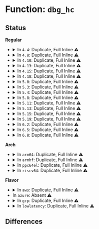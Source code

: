# Function: <code>dbg_hc</code>

## Status
<b>Regular</b>
<ul>
<li>
<details>
<summary>In <code>4.4</code>: Duplicate, Full Inline ⚠️</summary>

**Collision:** Static Duplication

**Inline:** Full

**Transformation:** False

**Instances:**

```
In drivers/usb/dwc2/core.c (ffffffff81622f40)
Location: drivers/usb/dwc2/hcd.h:510
Inline: True
Inline callers:
  - drivers/usb/dwc2/core.c:dwc2_hc_continue_transfer
  - drivers/usb/dwc2/core.c:dwc2_hc_start_transfer
```
```
In drivers/usb/dwc2/hcd_intr.c (ffffffff8162b940)
Location: drivers/usb/dwc2/hcd.h:510
Inline: True
Inline callers:
  - drivers/usb/dwc2/hcd_intr.c:dwc2_hc_nyet_intr
  - drivers/usb/dwc2/hcd_intr.c:dwc2_handle_hcd_intr
```
</details>
</li>
<li>
<details>
<summary>In <code>4.8</code>: Duplicate, Full Inline ⚠️</summary>

**Collision:** Static Duplication

**Inline:** Full

**Transformation:** False

**Instances:**

```
In drivers/usb/dwc2/hcd.c (ffffffff816865f2)
Location: drivers/usb/dwc2/hcd.h:580
Inline: True
Inline callers:
  - drivers/usb/dwc2/hcd.c:dwc2_assign_and_init_hc
  - drivers/usb/dwc2/hcd.c:dwc2_hc_continue_transfer
  - drivers/usb/dwc2/hcd.c:dwc2_hc_start_transfer
```
```
In drivers/usb/dwc2/hcd_intr.c (ffffffff8168c625)
Location: drivers/usb/dwc2/hcd.h:580
Inline: True
Inline callers:
  - drivers/usb/dwc2/hcd_intr.c:dwc2_hc_n_intr
  - drivers/usb/dwc2/hcd_intr.c:dwc2_hc_nyet_intr
```
</details>
</li>
<li>
<details>
<summary>In <code>4.10</code>: Duplicate, Full Inline ⚠️</summary>

**Collision:** Static Duplication

**Inline:** Full

**Transformation:** False

**Instances:**

```
In drivers/usb/dwc2/hcd.c (ffffffff816b482d)
Location: drivers/usb/dwc2/hcd.h:580
Inline: True
Inline callers:
  - drivers/usb/dwc2/hcd.c:dwc2_assign_and_init_hc
  - drivers/usb/dwc2/hcd.c:dwc2_hc_continue_transfer
  - drivers/usb/dwc2/hcd.c:dwc2_hc_start_transfer
```
```
In drivers/usb/dwc2/hcd_intr.c (ffffffff816ba71b)
Location: drivers/usb/dwc2/hcd.h:580
Inline: True
Inline callers:
  - drivers/usb/dwc2/hcd_intr.c:dwc2_hc_n_intr
  - drivers/usb/dwc2/hcd_intr.c:dwc2_hc_nyet_intr
```
</details>
</li>
<li>
<details>
<summary>In <code>4.13</code>: Duplicate, Full Inline ⚠️</summary>

**Collision:** Static Duplication

**Inline:** Full

**Transformation:** False

**Instances:**

```
In drivers/usb/dwc2/hcd.c (ffffffff816caff0)
Location: drivers/usb/dwc2/hcd.h:580
Inline: True
Inline callers:
  - drivers/usb/dwc2/hcd.c:dwc2_hc_continue_transfer
  - drivers/usb/dwc2/hcd.c:dwc2_hc_start_transfer
```
```
In drivers/usb/dwc2/hcd_intr.c (ffffffff816ce995)
Location: drivers/usb/dwc2/hcd.h:580
Inline: True
Inline callers:
  - drivers/usb/dwc2/hcd_intr.c:dwc2_hc_n_intr
  - drivers/usb/dwc2/hcd_intr.c:dwc2_hc_nyet_intr
```
</details>
</li>
<li>
<details>
<summary>In <code>4.15</code>: Duplicate, Full Inline ⚠️</summary>

**Collision:** Static Duplication

**Inline:** Full

**Transformation:** False

**Instances:**

```
In drivers/usb/dwc2/hcd.c (ffffffff81737550)
Location: drivers/usb/dwc2/hcd.h:581
Inline: True
Inline callers:
  - drivers/usb/dwc2/hcd.c:dwc2_hc_continue_transfer
  - drivers/usb/dwc2/hcd.c:dwc2_hc_start_transfer
```
```
In drivers/usb/dwc2/hcd_intr.c (ffffffff8173afce)
Location: drivers/usb/dwc2/hcd.h:581
Inline: True
Inline callers:
  - drivers/usb/dwc2/hcd_intr.c:dwc2_hc_n_intr
  - drivers/usb/dwc2/hcd_intr.c:dwc2_hc_nyet_intr
```
</details>
</li>
<li>
<details>
<summary>In <code>4.18</code>: Duplicate, Full Inline ⚠️</summary>

**Collision:** Static Duplication

**Inline:** Full

**Transformation:** False

**Instances:**

```
In drivers/usb/dwc2/hcd.c (ffffffff817755c4)
Location: drivers/usb/dwc2/hcd.h:602
Inline: True
Inline callers:
  - drivers/usb/dwc2/hcd.c:dwc2_assign_and_init_hc
  - drivers/usb/dwc2/hcd.c:dwc2_hc_continue_transfer
  - drivers/usb/dwc2/hcd.c:dwc2_hc_start_transfer
  - drivers/usb/dwc2/hcd.c:dwc2_hc_halt
  - drivers/usb/dwc2/hcd.c:dwc2_hc_halt
  - drivers/usb/dwc2/hcd.c:dwc2_hc_halt
```
```
In drivers/usb/dwc2/hcd_intr.c (ffffffff8177b612)
Location: drivers/usb/dwc2/hcd.h:602
Inline: True
Inline callers:
  - drivers/usb/dwc2/hcd_intr.c:dwc2_hc_n_intr
  - drivers/usb/dwc2/hcd_intr.c:dwc2_hc_frmovrun_intr
  - drivers/usb/dwc2/hcd_intr.c:dwc2_hc_nyet_intr
```
</details>
</li>
<li>
<details>
<summary>In <code>5.0</code>: Duplicate, Full Inline ⚠️</summary>

**Collision:** Static Duplication

**Inline:** Full

**Transformation:** False

**Instances:**

```
In drivers/usb/dwc2/hcd.c (ffffffff8179ab6e)
Location: drivers/usb/dwc2/hcd.h:602
Inline: True
Inline callers:
  - drivers/usb/dwc2/hcd.c:dwc2_assign_and_init_hc
  - drivers/usb/dwc2/hcd.c:dwc2_hc_continue_transfer
  - drivers/usb/dwc2/hcd.c:dwc2_hc_start_transfer
  - drivers/usb/dwc2/hcd.c:dwc2_hc_halt
  - drivers/usb/dwc2/hcd.c:dwc2_hc_halt
  - drivers/usb/dwc2/hcd.c:dwc2_hc_halt
```
```
In drivers/usb/dwc2/hcd_intr.c (ffffffff817a18d9)
Location: drivers/usb/dwc2/hcd.h:602
Inline: True
Inline callers:
  - drivers/usb/dwc2/hcd_intr.c:dwc2_hc_n_intr
  - drivers/usb/dwc2/hcd_intr.c:dwc2_hc_frmovrun_intr
  - drivers/usb/dwc2/hcd_intr.c:dwc2_hc_nyet_intr
```
</details>
</li>
<li>
<details>
<summary>In <code>5.3</code>: Duplicate, Full Inline ⚠️</summary>

**Collision:** Static Duplication

**Inline:** Full

**Transformation:** False

**Instances:**

```
In drivers/usb/dwc2/hcd.c (ffffffff817d9d31)
Location: drivers/usb/dwc2/hcd.h:609
Inline: True
Inline callers:
  - drivers/usb/dwc2/hcd.c:dwc2_assign_and_init_hc
  - drivers/usb/dwc2/hcd.c:dwc2_hc_continue_transfer
  - drivers/usb/dwc2/hcd.c:dwc2_hc_start_transfer
  - drivers/usb/dwc2/hcd.c:dwc2_hc_halt
  - drivers/usb/dwc2/hcd.c:dwc2_hc_halt
  - drivers/usb/dwc2/hcd.c:dwc2_hc_halt
```
```
In drivers/usb/dwc2/hcd_intr.c (ffffffff817e0655)
Location: drivers/usb/dwc2/hcd.h:609
Inline: True
Inline callers:
  - drivers/usb/dwc2/hcd_intr.c:dwc2_hc_chhltd_intr_dma
  - drivers/usb/dwc2/hcd_intr.c:dwc2_hc_frmovrun_intr
  - drivers/usb/dwc2/hcd_intr.c:dwc2_hc_nyet_intr
```
</details>
</li>
<li>
<details>
<summary>In <code>5.4</code>: Duplicate, Full Inline ⚠️</summary>

**Collision:** Static Duplication

**Inline:** Full

**Transformation:** False

**Instances:**

```
In drivers/usb/dwc2/hcd.c (ffffffff8180abc5)
Location: drivers/usb/dwc2/hcd.h:609
Inline: True
Inline callers:
  - drivers/usb/dwc2/hcd.c:dwc2_assign_and_init_hc
  - drivers/usb/dwc2/hcd.c:dwc2_hc_continue_transfer
  - drivers/usb/dwc2/hcd.c:dwc2_hc_start_transfer
  - drivers/usb/dwc2/hcd.c:dwc2_hc_halt
  - drivers/usb/dwc2/hcd.c:dwc2_hc_halt
  - drivers/usb/dwc2/hcd.c:dwc2_hc_halt
```
```
In drivers/usb/dwc2/hcd_intr.c (ffffffff81811545)
Location: drivers/usb/dwc2/hcd.h:609
Inline: True
Inline callers:
  - drivers/usb/dwc2/hcd_intr.c:dwc2_hc_chhltd_intr_dma
  - drivers/usb/dwc2/hcd_intr.c:dwc2_hc_frmovrun_intr
  - drivers/usb/dwc2/hcd_intr.c:dwc2_hc_nyet_intr
```
</details>
</li>
<li>
<details>
<summary>In <code>5.8</code>: Duplicate, Full Inline ⚠️</summary>

**Collision:** Static Duplication

**Inline:** Full

**Transformation:** False

**Instances:**

```
In drivers/usb/dwc2/hcd.c (ffffffff818ddb90)
Location: drivers/usb/dwc2/hcd.h:609
Inline: True
Inline callers:
  - drivers/usb/dwc2/hcd.c:dwc2_hc_continue_transfer
  - drivers/usb/dwc2/hcd.c:dwc2_hc_start_transfer
  - drivers/usb/dwc2/hcd.c:dwc2_hc_halt
  - drivers/usb/dwc2/hcd.c:dwc2_hc_halt
  - drivers/usb/dwc2/hcd.c:dwc2_hc_halt
  - drivers/usb/dwc2/hcd.c:dwc2_hc_init
```
```
In drivers/usb/dwc2/hcd_intr.c (ffffffff818e29d5)
Location: drivers/usb/dwc2/hcd.h:609
Inline: True
Inline callers:
  - drivers/usb/dwc2/hcd_intr.c:dwc2_hc_chhltd_intr_dma
  - drivers/usb/dwc2/hcd_intr.c:dwc2_hc_frmovrun_intr
  - drivers/usb/dwc2/hcd_intr.c:dwc2_hc_nyet_intr
```
</details>
</li>
<li>
<details>
<summary>In <code>5.11</code>: Duplicate, Full Inline ⚠️</summary>

**Collision:** Static Duplication

**Inline:** Full

**Transformation:** False

**Instances:**

```
In drivers/usb/dwc2/hcd.c (ffffffff818e7a00)
Location: drivers/usb/dwc2/hcd.h:609
Inline: True
Inline callers:
  - drivers/usb/dwc2/hcd.c:dwc2_hc_continue_transfer
  - drivers/usb/dwc2/hcd.c:dwc2_hc_start_transfer
  - drivers/usb/dwc2/hcd.c:dwc2_hc_halt
  - drivers/usb/dwc2/hcd.c:dwc2_hc_halt
  - drivers/usb/dwc2/hcd.c:dwc2_hc_halt
  - drivers/usb/dwc2/hcd.c:dwc2_hc_init
```
```
In drivers/usb/dwc2/hcd_intr.c (ffffffff818ec243)
Location: drivers/usb/dwc2/hcd.h:609
Inline: True
Inline callers:
  - drivers/usb/dwc2/hcd_intr.c:dwc2_hc_chhltd_intr_dma
  - drivers/usb/dwc2/hcd_intr.c:dwc2_hc_frmovrun_intr
  - drivers/usb/dwc2/hcd_intr.c:dwc2_hc_nyet_intr
```
</details>
</li>
<li>
<details>
<summary>In <code>5.13</code>: Duplicate, Full Inline ⚠️</summary>

**Collision:** Static Duplication

**Inline:** Full

**Transformation:** False

**Instances:**

```
In drivers/usb/dwc2/hcd.c (ffffffff818c98d2)
Location: drivers/usb/dwc2/hcd.h:609
Inline: True
Inline callers:
  - drivers/usb/dwc2/hcd.c:dwc2_hc_continue_transfer
  - drivers/usb/dwc2/hcd.c:dwc2_hc_start_transfer
  - drivers/usb/dwc2/hcd.c:dwc2_hc_halt
  - drivers/usb/dwc2/hcd.c:dwc2_hc_halt
  - drivers/usb/dwc2/hcd.c:dwc2_hc_halt
  - drivers/usb/dwc2/hcd.c:dwc2_hc_init
```
```
In drivers/usb/dwc2/hcd_intr.c (ffffffff818cf9e5)
Location: drivers/usb/dwc2/hcd.h:609
Inline: True
Inline callers:
  - drivers/usb/dwc2/hcd_intr.c:dwc2_hc_chhltd_intr_dma
  - drivers/usb/dwc2/hcd_intr.c:dwc2_hc_frmovrun_intr
  - drivers/usb/dwc2/hcd_intr.c:dwc2_hc_nyet_intr
```
</details>
</li>
<li>
<details>
<summary>In <code>5.15</code>: Duplicate, Full Inline ⚠️</summary>

**Collision:** Static Duplication

**Inline:** Full

**Transformation:** False

**Instances:**

```
In drivers/usb/dwc2/hcd.c (ffffffff81962686)
Location: drivers/usb/dwc2/hcd.h:609
Inline: True
Inline callers:
  - drivers/usb/dwc2/hcd.c:dwc2_hc_continue_transfer
  - drivers/usb/dwc2/hcd.c:dwc2_hc_start_transfer
  - drivers/usb/dwc2/hcd.c:dwc2_hc_halt
  - drivers/usb/dwc2/hcd.c:dwc2_hc_halt
  - drivers/usb/dwc2/hcd.c:dwc2_hc_init
```
```
In drivers/usb/dwc2/hcd_intr.c (ffffffff81969e95)
Location: drivers/usb/dwc2/hcd.h:609
Inline: True
Inline callers:
  - drivers/usb/dwc2/hcd_intr.c:dwc2_hc_chhltd_intr_dma
  - drivers/usb/dwc2/hcd_intr.c:dwc2_hc_frmovrun_intr
```
</details>
</li>
<li>
<details>
<summary>In <code>5.19</code>: Duplicate, Full Inline ⚠️</summary>

**Collision:** Static Duplication

**Inline:** Full

**Transformation:** False

**Instances:**

```
In drivers/usb/dwc2/hcd.c (ffffffff81abcb15)
Location: drivers/usb/dwc2/hcd.h:609
Inline: True
Inline callers:
  - drivers/usb/dwc2/hcd.c:dwc2_hc_continue_transfer
  - drivers/usb/dwc2/hcd.c:dwc2_hc_start_transfer
  - drivers/usb/dwc2/hcd.c:dwc2_hc_halt
  - drivers/usb/dwc2/hcd.c:dwc2_hc_halt
  - drivers/usb/dwc2/hcd.c:dwc2_hc_init
```
```
In drivers/usb/dwc2/hcd_intr.c (ffffffff81ac4115)
Location: drivers/usb/dwc2/hcd.h:609
Inline: True
Inline callers:
  - drivers/usb/dwc2/hcd_intr.c:dwc2_hc_chhltd_intr_dma
  - drivers/usb/dwc2/hcd_intr.c:dwc2_hc_frmovrun_intr
```
</details>
</li>
<li>
<details>
<summary>In <code>6.2</code>: Duplicate, Full Inline ⚠️</summary>

**Collision:** Static Duplication

**Inline:** Full

**Transformation:** False

**Instances:**

```
In drivers/usb/dwc2/hcd.c (ffffffff81c46195)
Location: drivers/usb/dwc2/hcd.h:580
Inline: True
Inline callers:
  - drivers/usb/dwc2/hcd.c:dwc2_hc_continue_transfer
  - drivers/usb/dwc2/hcd.c:dwc2_hc_start_transfer
  - drivers/usb/dwc2/hcd.c:dwc2_hc_halt
  - drivers/usb/dwc2/hcd.c:dwc2_hc_halt
  - drivers/usb/dwc2/hcd.c:dwc2_hc_init
```
```
In drivers/usb/dwc2/hcd_intr.c (ffffffff81c4e065)
Location: drivers/usb/dwc2/hcd.h:580
Inline: True
Inline callers:
  - drivers/usb/dwc2/hcd_intr.c:dwc2_hc_chhltd_intr_dma
  - drivers/usb/dwc2/hcd_intr.c:dwc2_hc_frmovrun_intr
```
</details>
</li>
<li>
<details>
<summary>In <code>6.5</code>: Duplicate, Full Inline ⚠️</summary>

**Collision:** Static Duplication

**Inline:** Full

**Transformation:** False

**Instances:**

```
In drivers/usb/dwc2/hcd.c (ffffffff81cad765)
Location: drivers/usb/dwc2/hcd.h:580
Inline: True
Inline callers:
  - drivers/usb/dwc2/hcd.c:dwc2_hc_continue_transfer
  - drivers/usb/dwc2/hcd.c:dwc2_hc_start_transfer
  - drivers/usb/dwc2/hcd.c:dwc2_hc_halt
  - drivers/usb/dwc2/hcd.c:dwc2_hc_halt
  - drivers/usb/dwc2/hcd.c:dwc2_hc_init
```
```
In drivers/usb/dwc2/hcd_intr.c (ffffffff81cb56c5)
Location: drivers/usb/dwc2/hcd.h:580
Inline: True
Inline callers:
  - drivers/usb/dwc2/hcd_intr.c:dwc2_hc_chhltd_intr_dma
  - drivers/usb/dwc2/hcd_intr.c:dwc2_hc_frmovrun_intr
```
</details>
</li>
<li>
<details>
<summary>In <code>6.8</code>: Duplicate, Full Inline ⚠️</summary>

**Collision:** Static Duplication

**Inline:** Full

**Transformation:** False

**Instances:**

```
In drivers/usb/dwc2/hcd.c (ffffffff81d62415)
Location: drivers/usb/dwc2/hcd.h:580
Inline: True
Inline callers:
  - drivers/usb/dwc2/hcd.c:dwc2_hc_continue_transfer
  - drivers/usb/dwc2/hcd.c:dwc2_hc_start_transfer
  - drivers/usb/dwc2/hcd.c:dwc2_hc_halt
  - drivers/usb/dwc2/hcd.c:dwc2_hc_halt
  - drivers/usb/dwc2/hcd.c:dwc2_hc_init
```
```
In drivers/usb/dwc2/hcd_intr.c (ffffffff81d6a3f5)
Location: drivers/usb/dwc2/hcd.h:580
Inline: True
Inline callers:
  - drivers/usb/dwc2/hcd_intr.c:dwc2_hc_chhltd_intr_dma
  - drivers/usb/dwc2/hcd_intr.c:dwc2_hc_frmovrun_intr
```
</details>
</li>
</ul>
<b>Arch</b>
<ul>
<li>
<details>
<summary>In <code>arm64</code>: Duplicate, Full Inline ⚠️</summary>

**Collision:** Static Duplication

**Inline:** Full

**Transformation:** False

**Instances:**

```
In drivers/usb/dwc2/hcd.c (ffff800010a4146c)
Location: drivers/usb/dwc2/hcd.h:609
Inline: True
Inline callers:
  - drivers/usb/dwc2/hcd.c:dwc2_assign_and_init_hc
  - drivers/usb/dwc2/hcd.c:dwc2_hc_continue_transfer
  - drivers/usb/dwc2/hcd.c:dwc2_hc_start_transfer
  - drivers/usb/dwc2/hcd.c:dwc2_hc_halt
  - drivers/usb/dwc2/hcd.c:dwc2_hc_halt
  - drivers/usb/dwc2/hcd.c:dwc2_hc_halt
```
```
In drivers/usb/dwc2/hcd_intr.c (ffff800010a4a7f8)
Location: drivers/usb/dwc2/hcd.h:609
Inline: True
Inline callers:
  - drivers/usb/dwc2/hcd_intr.c:dwc2_hc_chhltd_intr_dma
  - drivers/usb/dwc2/hcd_intr.c:dwc2_hc_frmovrun_intr
  - drivers/usb/dwc2/hcd_intr.c:dwc2_hc_nyet_intr
```
</details>
</li>
<li>
<details>
<summary>In <code>armhf</code>: Duplicate, Full Inline ⚠️</summary>

**Collision:** Static Duplication

**Inline:** Full

**Transformation:** False

**Instances:**

```
In drivers/usb/dwc2/hcd.c (c0b13bbc)
Location: drivers/usb/dwc2/hcd.h:609
Inline: True
Inline callers:
  - drivers/usb/dwc2/hcd.c:dwc2_assign_and_init_hc
  - drivers/usb/dwc2/hcd.c:dwc2_hc_continue_transfer
  - drivers/usb/dwc2/hcd.c:dwc2_hc_start_transfer
  - drivers/usb/dwc2/hcd.c:dwc2_hc_halt
  - drivers/usb/dwc2/hcd.c:dwc2_hc_halt
  - drivers/usb/dwc2/hcd.c:dwc2_hc_halt
```
```
In drivers/usb/dwc2/hcd_intr.c (c0b1ca98)
Location: drivers/usb/dwc2/hcd.h:609
Inline: True
Inline callers:
  - drivers/usb/dwc2/hcd_intr.c:dwc2_hc_chhltd_intr_dma
  - drivers/usb/dwc2/hcd_intr.c:dwc2_hc_frmovrun_intr
  - drivers/usb/dwc2/hcd_intr.c:dwc2_hc_nyet_intr
```
</details>
</li>
<li>
<details>
<summary>In <code>ppc64el</code>: Duplicate, Full Inline ⚠️</summary>

**Collision:** Static Duplication

**Inline:** Full

**Transformation:** False

**Instances:**

```
In drivers/usb/dwc2/hcd.c (c000000000b01f88)
Location: drivers/usb/dwc2/hcd.h:609
Inline: True
Inline callers:
  - drivers/usb/dwc2/hcd.c:dwc2_assign_and_init_hc
  - drivers/usb/dwc2/hcd.c:dwc2_hc_continue_transfer
  - drivers/usb/dwc2/hcd.c:dwc2_hc_start_transfer
  - drivers/usb/dwc2/hcd.c:dwc2_hc_start_transfer
  - drivers/usb/dwc2/hcd.c:dwc2_hc_halt
  - drivers/usb/dwc2/hcd.c:dwc2_hc_halt
  - drivers/usb/dwc2/hcd.c:dwc2_hc_halt
```
```
In drivers/usb/dwc2/hcd_intr.c (c000000000b10ac8)
Location: drivers/usb/dwc2/hcd.h:609
Inline: True
Inline callers:
  - drivers/usb/dwc2/hcd_intr.c:dwc2_hc_chhltd_intr_dma
  - drivers/usb/dwc2/hcd_intr.c:dwc2_hc_frmovrun_intr
  - drivers/usb/dwc2/hcd_intr.c:dwc2_hc_nyet_intr
  - drivers/usb/dwc2/hcd_intr.c:dwc2_hc_ack_intr
  - drivers/usb/dwc2/hcd_intr.c:dwc2_hc_nak_intr
```
</details>
</li>
<li>
<details>
<summary>In <code>riscv64</code>: Duplicate, Full Inline ⚠️</summary>

**Collision:** Static Duplication

**Inline:** Full

**Transformation:** False

**Instances:**

```
In drivers/usb/dwc2/hcd.c (ffffffe00065d3e6)
Location: drivers/usb/dwc2/hcd.h:609
Inline: True
Inline callers:
  - drivers/usb/dwc2/hcd.c:dwc2_assign_and_init_hc
  - drivers/usb/dwc2/hcd.c:dwc2_hc_continue_transfer
  - drivers/usb/dwc2/hcd.c:dwc2_hc_start_transfer
  - drivers/usb/dwc2/hcd.c:dwc2_hc_start_transfer
  - drivers/usb/dwc2/hcd.c:dwc2_hc_halt
  - drivers/usb/dwc2/hcd.c:dwc2_hc_halt
  - drivers/usb/dwc2/hcd.c:dwc2_hc_halt
```
```
In drivers/usb/dwc2/hcd_intr.c (ffffffe000667564)
Location: drivers/usb/dwc2/hcd.h:609
Inline: True
Inline callers:
  - drivers/usb/dwc2/hcd_intr.c:dwc2_hc_chhltd_intr_dma
  - drivers/usb/dwc2/hcd_intr.c:dwc2_hc_frmovrun_intr
  - drivers/usb/dwc2/hcd_intr.c:dwc2_hc_nyet_intr
  - drivers/usb/dwc2/hcd_intr.c:dwc2_hc_ack_intr
  - drivers/usb/dwc2/hcd_intr.c:dwc2_hc_nak_intr
```
</details>
</li>
</ul>
<b>Flavor</b>
<ul>
<li>
<details>
<summary>In <code>aws</code>: Duplicate, Full Inline ⚠️</summary>

**Collision:** Static Duplication

**Inline:** Full

**Transformation:** False

**Instances:**

```
In drivers/usb/dwc2/hcd.c (ffffffff817c2fa5)
Location: drivers/usb/dwc2/hcd.h:609
Inline: True
Inline callers:
  - drivers/usb/dwc2/hcd.c:dwc2_assign_and_init_hc
  - drivers/usb/dwc2/hcd.c:dwc2_hc_continue_transfer
  - drivers/usb/dwc2/hcd.c:dwc2_hc_start_transfer
  - drivers/usb/dwc2/hcd.c:dwc2_hc_halt
  - drivers/usb/dwc2/hcd.c:dwc2_hc_halt
  - drivers/usb/dwc2/hcd.c:dwc2_hc_halt
```
```
In drivers/usb/dwc2/hcd_intr.c (ffffffff817c9925)
Location: drivers/usb/dwc2/hcd.h:609
Inline: True
Inline callers:
  - drivers/usb/dwc2/hcd_intr.c:dwc2_hc_chhltd_intr_dma
  - drivers/usb/dwc2/hcd_intr.c:dwc2_hc_frmovrun_intr
  - drivers/usb/dwc2/hcd_intr.c:dwc2_hc_nyet_intr
```
</details>
</li>
<li>
In <code>azure</code>: Absent ⚠️
</li>
<li>
<details>
<summary>In <code>gcp</code>: Duplicate, Full Inline ⚠️</summary>

**Collision:** Static Duplication

**Inline:** Full

**Transformation:** False

**Instances:**

```
In drivers/usb/dwc2/hcd.c (ffffffff817ffa45)
Location: drivers/usb/dwc2/hcd.h:609
Inline: True
Inline callers:
  - drivers/usb/dwc2/hcd.c:dwc2_assign_and_init_hc
  - drivers/usb/dwc2/hcd.c:dwc2_hc_continue_transfer
  - drivers/usb/dwc2/hcd.c:dwc2_hc_start_transfer
  - drivers/usb/dwc2/hcd.c:dwc2_hc_halt
  - drivers/usb/dwc2/hcd.c:dwc2_hc_halt
  - drivers/usb/dwc2/hcd.c:dwc2_hc_halt
```
```
In drivers/usb/dwc2/hcd_intr.c (ffffffff818063c5)
Location: drivers/usb/dwc2/hcd.h:609
Inline: True
Inline callers:
  - drivers/usb/dwc2/hcd_intr.c:dwc2_hc_chhltd_intr_dma
  - drivers/usb/dwc2/hcd_intr.c:dwc2_hc_frmovrun_intr
  - drivers/usb/dwc2/hcd_intr.c:dwc2_hc_nyet_intr
```
</details>
</li>
<li>
<details>
<summary>In <code>lowlatency</code>: Duplicate, Full Inline ⚠️</summary>

**Collision:** Static Duplication

**Inline:** Full

**Transformation:** False

**Instances:**

```
In drivers/usb/dwc2/hcd.c (ffffffff81819b55)
Location: drivers/usb/dwc2/hcd.h:609
Inline: True
Inline callers:
  - drivers/usb/dwc2/hcd.c:dwc2_assign_and_init_hc
  - drivers/usb/dwc2/hcd.c:dwc2_hc_continue_transfer
  - drivers/usb/dwc2/hcd.c:dwc2_hc_start_transfer
  - drivers/usb/dwc2/hcd.c:dwc2_hc_halt
  - drivers/usb/dwc2/hcd.c:dwc2_hc_halt
  - drivers/usb/dwc2/hcd.c:dwc2_hc_halt
```
```
In drivers/usb/dwc2/hcd_intr.c (ffffffff818204d5)
Location: drivers/usb/dwc2/hcd.h:609
Inline: True
Inline callers:
  - drivers/usb/dwc2/hcd_intr.c:dwc2_hc_chhltd_intr_dma
  - drivers/usb/dwc2/hcd_intr.c:dwc2_hc_frmovrun_intr
  - drivers/usb/dwc2/hcd_intr.c:dwc2_hc_nyet_intr
```
</details>
</li>
</ul>

## Differences
